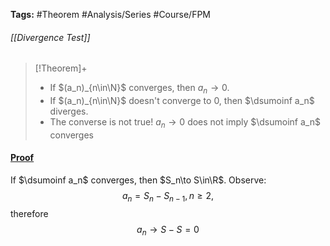 **Tags:** #Theorem #Analysis/Series #Course/FPM 
###### [[Divergence Test]]
> [!Theorem]+
> - If $(a_n)_{n\in\N}$ converges, then $a_n\to0$.
> - If $(a_n)_{n\in\N}$ doesn't converge to $0$, then $\dsumoinf a_n$ diverges.
> - The converse is not true! $a_n\to0$ does not imply $\dsumoinf a_n$ converges

#### <u>Proof</u>
If $\dsumoinf a_n$ converges, then $S_n\to S\in\R$.
Observe: 
$$a_n = S_n - S_{n-1}, n \ge2,$$
therefore
$$a_n \to S - S = 0$$

